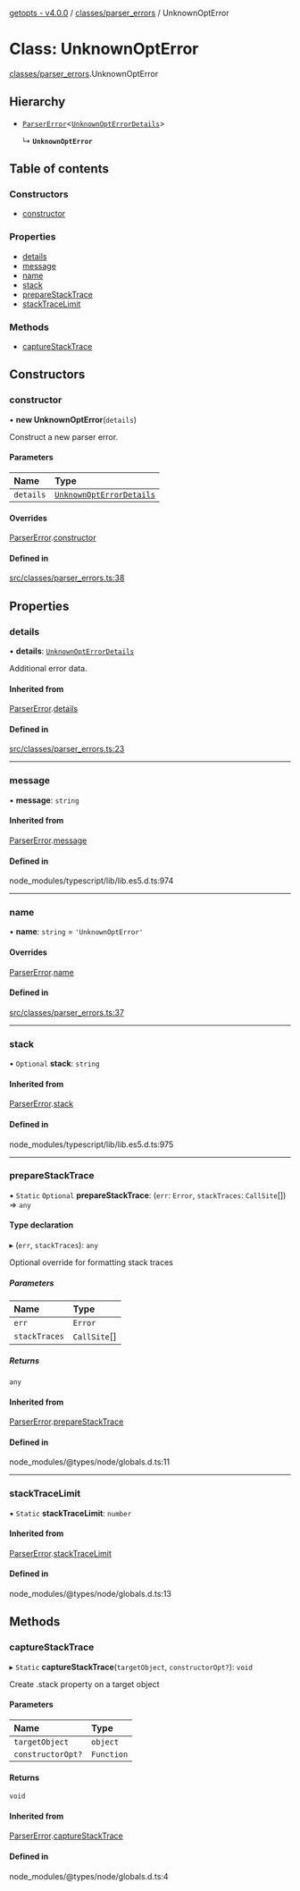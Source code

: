 [getopts - v4.0.0](../README.md) / [classes/parser_errors](../modules/classes_parser_errors.md) / UnknownOptError

# Class: UnknownOptError

[classes/parser_errors](../modules/classes_parser_errors.md).UnknownOptError

## Hierarchy

- [`ParserError`](classes_parser_errors.ParserError.md)<[`UnknownOptErrorDetails`](../interfaces/interfaces_parser_error_details.UnknownOptErrorDetails.md)\>

  ↳ **`UnknownOptError`**

## Table of contents

### Constructors

- [constructor](classes_parser_errors.UnknownOptError.md#constructor)

### Properties

- [details](classes_parser_errors.UnknownOptError.md#details)
- [message](classes_parser_errors.UnknownOptError.md#message)
- [name](classes_parser_errors.UnknownOptError.md#name)
- [stack](classes_parser_errors.UnknownOptError.md#stack)
- [prepareStackTrace](classes_parser_errors.UnknownOptError.md#preparestacktrace)
- [stackTraceLimit](classes_parser_errors.UnknownOptError.md#stacktracelimit)

### Methods

- [captureStackTrace](classes_parser_errors.UnknownOptError.md#capturestacktrace)

## Constructors

### constructor

• **new UnknownOptError**(`details`)

Construct a new parser error.

#### Parameters

| Name      | Type                                                                                                |
| :-------- | :-------------------------------------------------------------------------------------------------- |
| `details` | [`UnknownOptErrorDetails`](../interfaces/interfaces_parser_error_details.UnknownOptErrorDetails.md) |

#### Overrides

[ParserError](classes_parser_errors.ParserError.md).[constructor](classes_parser_errors.ParserError.md#constructor)

#### Defined in

[src/classes/parser_errors.ts:38](https://github.com/prasadrajandran/node-getopts/blob/09d8331/src/classes/parser_errors.ts#L38)

## Properties

### details

• **details**: [`UnknownOptErrorDetails`](../interfaces/interfaces_parser_error_details.UnknownOptErrorDetails.md)

Additional error data.

#### Inherited from

[ParserError](classes_parser_errors.ParserError.md).[details](classes_parser_errors.ParserError.md#details)

#### Defined in

[src/classes/parser_errors.ts:23](https://github.com/prasadrajandran/node-getopts/blob/09d8331/src/classes/parser_errors.ts#L23)

---

### message

• **message**: `string`

#### Inherited from

[ParserError](classes_parser_errors.ParserError.md).[message](classes_parser_errors.ParserError.md#message)

#### Defined in

node_modules/typescript/lib/lib.es5.d.ts:974

---

### name

• **name**: `string` = `'UnknownOptError'`

#### Overrides

[ParserError](classes_parser_errors.ParserError.md).[name](classes_parser_errors.ParserError.md#name)

#### Defined in

[src/classes/parser_errors.ts:37](https://github.com/prasadrajandran/node-getopts/blob/09d8331/src/classes/parser_errors.ts#L37)

---

### stack

• `Optional` **stack**: `string`

#### Inherited from

[ParserError](classes_parser_errors.ParserError.md).[stack](classes_parser_errors.ParserError.md#stack)

#### Defined in

node_modules/typescript/lib/lib.es5.d.ts:975

---

### prepareStackTrace

▪ `Static` `Optional` **prepareStackTrace**: (`err`: `Error`, `stackTraces`: `CallSite`[]) => `any`

#### Type declaration

▸ (`err`, `stackTraces`): `any`

Optional override for formatting stack traces

##### Parameters

| Name          | Type         |
| :------------ | :----------- |
| `err`         | `Error`      |
| `stackTraces` | `CallSite`[] |

##### Returns

`any`

#### Inherited from

[ParserError](classes_parser_errors.ParserError.md).[prepareStackTrace](classes_parser_errors.ParserError.md#preparestacktrace)

#### Defined in

node_modules/@types/node/globals.d.ts:11

---

### stackTraceLimit

▪ `Static` **stackTraceLimit**: `number`

#### Inherited from

[ParserError](classes_parser_errors.ParserError.md).[stackTraceLimit](classes_parser_errors.ParserError.md#stacktracelimit)

#### Defined in

node_modules/@types/node/globals.d.ts:13

## Methods

### captureStackTrace

▸ `Static` **captureStackTrace**(`targetObject`, `constructorOpt?`): `void`

Create .stack property on a target object

#### Parameters

| Name              | Type       |
| :---------------- | :--------- |
| `targetObject`    | `object`   |
| `constructorOpt?` | `Function` |

#### Returns

`void`

#### Inherited from

[ParserError](classes_parser_errors.ParserError.md).[captureStackTrace](classes_parser_errors.ParserError.md#capturestacktrace)

#### Defined in

node_modules/@types/node/globals.d.ts:4

